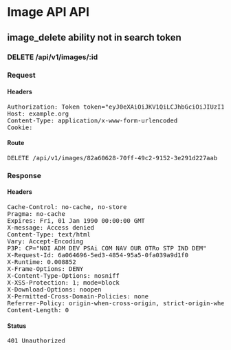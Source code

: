 # Image API API

## image_delete ability not in search token

### DELETE /api/v1/images/:id
### Request

#### Headers

<pre>Authorization: Token token=&quot;eyJ0eXAiOiJKV1QiLCJhbGciOiJIUzI1NiJ9.eyJxIjoiMDBEMjQwMDAwMDBZcDdnRUFDIiwiaXNzIjoiMzZiNzM0ZDQtMTljNi00N2UxLWFiODUtNzhjMzU2NWI3NWFmIn0.TjhSHecAVAkGGjt9gqkqpXqXvSC_XsV_DhjzZTF0zL0&quot;
Host: example.org
Content-Type: application/x-www-form-urlencoded
Cookie: </pre>

#### Route

<pre>DELETE /api/v1/images/82a60628-70ff-49c2-9152-3e291d227aab</pre>

### Response

#### Headers

<pre>Cache-Control: no-cache, no-store
Pragma: no-cache
Expires: Fri, 01 Jan 1990 00:00:00 GMT
X-message: Access denied
Content-Type: text/html
Vary: Accept-Encoding
P3P: CP=&quot;NOI ADM DEV PSAi COM NAV OUR OTRo STP IND DEM&quot;
X-Request-Id: 6a064696-5ed3-4854-95a5-0fa039a9d1f0
X-Runtime: 0.008852
X-Frame-Options: DENY
X-Content-Type-Options: nosniff
X-XSS-Protection: 1; mode=block
X-Download-Options: noopen
X-Permitted-Cross-Domain-Policies: none
Referrer-Policy: origin-when-cross-origin, strict-origin-when-cross-origin
Content-Length: 0</pre>

#### Status

<pre>401 Unauthorized</pre>

